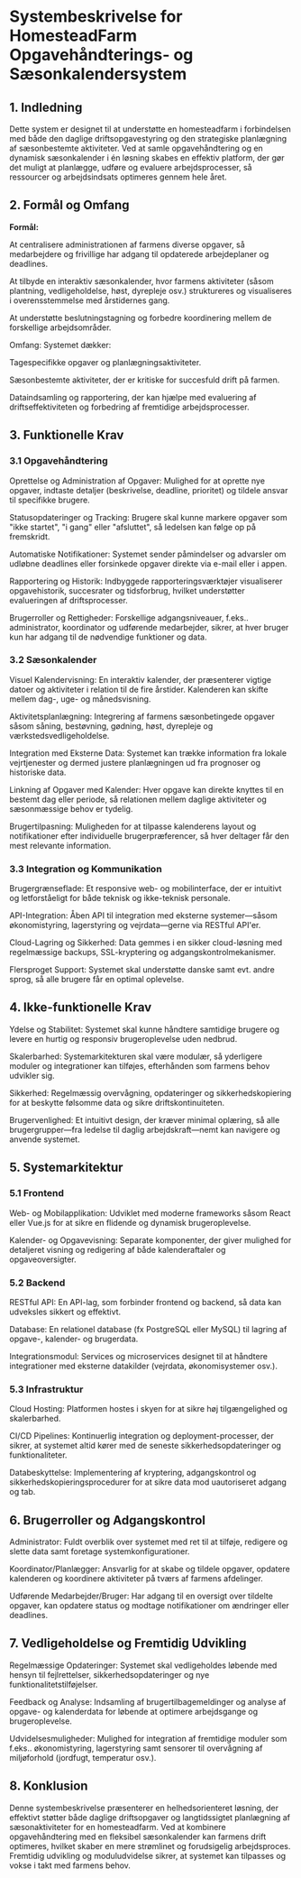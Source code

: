 # Systembeskrivelse for HomesteadFarm Opgavehåndterings- og Sæsonkalendersystem
## 1. Indledning
Dette system er designet til at understøtte en homesteadfarm i forbindelsen med både den daglige driftsopgavestyring og den strategiske planlægning af sæsonbestemte aktiviteter. Ved at samle opgavehåndtering og en dynamisk sæsonkalender i én løsning skabes en effektiv platform, der gør det muligt at planlægge, udføre og evaluere arbejdsprocesser, så ressourcer og arbejdsindsats optimeres gennem hele året.

## 2. Formål og Omfang
**Formål:**

At centralisere administrationen af farmens diverse opgaver, så medarbejdere og frivillige har adgang til opdaterede arbejdeplaner og deadlines.

At tilbyde en interaktiv sæsonkalender, hvor farmens aktiviteter (såsom plantning, vedligeholdelse, høst, dyrepleje osv.) struktureres og visualiseres i overensstemmelse med årstidernes gang.

At understøtte beslutningstagning og forbedre koordinering mellem de forskellige arbejdsområder.

Omfang: Systemet dækker:

Tagespecifikke opgaver og planlægningsaktiviteter.

Sæsonbestemte aktiviteter, der er kritiske for succesfuld drift på farmen.

Dataindsamling og rapportering, der kan hjælpe med evaluering af driftseffektiviteten og forbedring af fremtidige arbejdsprocesser.

## 3. Funktionelle Krav
### 3.1 Opgavehåndtering
Oprettelse og Administration af Opgaver: Mulighed for at oprette nye opgaver, indtaste detaljer (beskrivelse, deadline, prioritet) og tildele ansvar til specifikke brugere.

Statusopdateringer og Tracking: Brugere skal kunne markere opgaver som "ikke startet", "i gang" eller "afsluttet", så ledelsen kan følge op på fremskridt.

Automatiske Notifikationer: Systemet sender påmindelser og advarsler om udløbne deadlines eller forsinkede opgaver direkte via e-mail eller i appen.

Rapportering og Historik: Indbyggede rapporteringsværktøjer visualiserer opgavehistorik, succesrater og tidsforbrug, hvilket understøtter evalueringen af driftsprocesser.

Brugerroller og Rettigheder: Forskellige adgangsniveauer, f.eks.. administrator, koordinator og udførende medarbejder, sikrer, at hver bruger kun har adgang til de nødvendige funktioner og data.

### 3.2 Sæsonkalender
Visuel Kalendervisning: En interaktiv kalender, der præsenterer vigtige datoer og aktiviteter i relation til de fire årstider. Kalenderen kan skifte mellem dag-, uge- og månedsvisning.

Aktivitetsplanlægning: Integrering af farmens sæsonbetingede opgaver såsom såning, bestøvning, gødning, høst, dyrepleje og værkstedsvedligeholdelse.

Integration med Eksterne Data: Systemet kan trække information fra lokale vejrtjenester og dermed justere planlægningen ud fra prognoser og historiske data.

Linkning af Opgaver med Kalender: Hver opgave kan direkte knyttes til en bestemt dag eller periode, så relationen mellem daglige aktiviteter og sæsonmæssige behov er tydelig.

Brugertilpasning: Muligheden for at tilpasse kalenderens layout og notifikationer efter individuelle brugerpræferencer, så hver deltager får den mest relevante information.

### 3.3 Integration og Kommunikation
Brugergrænseflade: Et responsive web- og mobilinterface, der er intuitivt og letforståeligt for både teknisk og ikke-teknisk personale.

API-Integration: Åben API til integration med eksterne systemer—såsom økonomistyring, lagerstyring og vejrdata—gerne via RESTful API'er.

Cloud-Lagring og Sikkerhed: Data gemmes i en sikker cloud-løsning med regelmæssige backups, SSL-kryptering og adgangskontrolmekanismer.

Flersproget Support: Systemet skal understøtte danske samt evt. andre sprog, så alle brugere får en optimal oplevelse.

## 4. Ikke-funktionelle Krav
Ydelse og Stabilitet: Systemet skal kunne håndtere samtidige brugere og levere en hurtig og responsiv brugeroplevelse uden nedbrud.

Skalerbarhed: Systemarkitekturen skal være modulær, så yderligere moduler og integrationer kan tilføjes, efterhånden som farmens behov udvikler sig.

Sikkerhed: Regelmæssig overvågning, opdateringer og sikkerhedskopiering for at beskytte følsomme data og sikre driftskontinuiteten.

Brugervenlighed: Et intuitivt design, der kræver minimal oplæring, så alle brugergrupper—fra ledelse til daglig arbejdskraft—nemt kan navigere og anvende systemet.

## 5. Systemarkitektur
### 5.1 Frontend
Web- og Mobilapplikation: Udviklet med moderne frameworks såsom React eller Vue.js for at sikre en flidende og dynamisk brugeroplevelse.

Kalender- og Opgavevisning: Separate komponenter, der giver mulighed for detaljeret visning og redigering af både kalenderaftaler og opgaveoversigter.

### 5.2 Backend
RESTful API: En API-lag, som forbinder frontend og backend, så data kan udveksles sikkert og effektivt.

Database: En relationel database (fx PostgreSQL eller MySQL) til lagring af opgave-, kalender- og brugerdata.

Integrationsmodul: Services og microservices designet til at håndtere integrationer med eksterne datakilder (vejrdata, økonomisystemer osv.).

### 5.3 Infrastruktur
Cloud Hosting: Platformen hostes i skyen for at sikre høj tilgængelighed og skalerbarhed.

CI/CD Pipelines: Kontinuerlig integration og deployment-processer, der sikrer, at systemet altid kører med de seneste sikkerhedsopdateringer og funktionaliteter.

Databeskyttelse: Implementering af kryptering, adgangskontrol og sikkerhedskopieringsprocedurer for at sikre data mod uautoriseret adgang og tab.

## 6. Brugerroller og Adgangskontrol
Administrator: Fuldt overblik over systemet med ret til at tilføje, redigere og slette data samt foretage systemkonfigurationer.

Koordinator/Planlægger: Ansvarlig for at skabe og tildele opgaver, opdatere kalenderen og koordinere aktiviteter på tværs af farmens afdelinger.

Udførende Medarbejder/Bruger: Har adgang til en oversigt over tildelte opgaver, kan opdatere status og modtage notifikationer om ændringer eller deadlines.

## 7. Vedligeholdelse og Fremtidig Udvikling
Regelmæssige Opdateringer: Systemet skal vedligeholdes løbende med hensyn til fejlrettelser, sikkerhedsopdateringer og nye funktionalitetstilføjelser.

Feedback og Analyse: Indsamling af brugertilbagemeldinger og analyse af opgave- og kalenderdata for løbende at optimere arbejdsgange og brugeroplevelse.

Udvidelsesmuligheder: Mulighed for integration af fremtidige moduler som f.eks.. økonomistyring, lagerstyring samt sensorer til overvågning af miljøforhold (jordfugt, temperatur osv.).

## 8. Konklusion
Denne systembeskrivelse præsenterer en helhedsorienteret løsning, der effektivt støtter både daglige driftsopgaver og langtidssigtet planlægning af sæsonaktiviteter for en homesteadfarm. Ved at kombinere opgavehåndtering med en fleksibel sæsonkalender kan farmens drift optimeres, hvilket skaber en mere strømlinet og forudsigelig arbejdsproces. Fremtidig udvikling og moduludvidelse sikrer, at systemet kan tilpasses og vokse i takt med farmens behov.